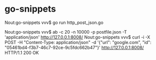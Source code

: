 # go-snippets

Nout:go-snippets vvv$ go run http_post_json.go 

Nout:go-snippets vvv$  ab -c 20 -n 10000 -p postfile.json -T 'application/json' http://127.0.0.1:8008/
Nout:go-snippets vvv$ curl -i -X POST -H "Content-Type: application/json" -d '{"url": "google.com", "id": "05461bd4-f3b7-46c7-92ce-9c5fdc662b47"}' http://127.0.0.1:8008/
HTTP/1.1 200 OK
